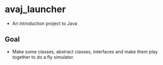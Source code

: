 # avaj_launcher

* An introduction project to Java

## Goal

* Make some classes, abstract classes, interfaces and make them play together to do a fly simulator.